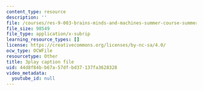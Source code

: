 ```yaml
---
content_type: resource
description: ''
file: /courses/res-9-003-brains-minds-and-machines-summer-course-summer-2015/44d8f84bb67a57dfbd37137fa3628328_lv3kGg-eRa0.vtt
file_size: 98549
file_type: application/x-subrip
learning_resource_types: []
license: https://creativecommons.org/licenses/by-nc-sa/4.0/
ocw_type: OCWFile
resourcetype: Other
title: 3play caption file
uid: 44d8f84b-b67a-57df-bd37-137fa3628328
video_metadata:
  youtube_id: null
---
```

